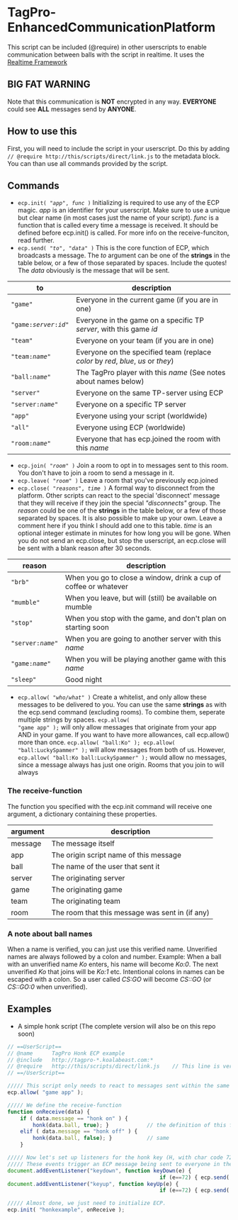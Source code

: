 # TagPro-EnhancedCommunicationPlatform
This script can be included (@require) in other userscripts to enable communication between balls with the script in realtime. It uses the [Realtime Framework](https://framework.realtime.co/messaging/)

## BIG FAT WARNING
Note that this communication is **NOT** encrypted in any way. **EVERYONE** could see **ALL** messages send by **ANYONE**.

## How to use this
First, you will need to include the script in your userscript. Do this by adding `// @require http://this/scripts/direct/link.js` to the metadata block.
You can than use all commands provided by the script.

## Commands
* <code>ecp.init( "<i>app</i>", <i>func</i> )</code> Initializing is required to use any of the ECP magic. *app* is an identifier for your userscript. Make sure to use a unique but clear name (in most cases just the name of your script). *func* is a function that is called every time a message is received. It should be defined before ecp.init() is called. For more info on the receive-funciton, read further.
* <code>ecp.send( "<i>to</i>", "<i>data</i>" )</code> This is the core function of ECP, which broadcasts a message. The *to* argument can be one of the **strings** in the table below, or a few of those separated by spaces. Include the quotes! The *data* obviously is the message that will be sent.

| to | description |
| --- | --- |
| `"game"` | Everyone in the current game (if you are in one) |
| <code>"game:<i>server</i>:<i>id</i>"</code> | Everyone in the game on a specific TP *server*, with this game *id* |
| `"team"` | Everyone on your team (if you are in one) |
| <code>"team:<i>name</i>"</code> | Everyone on the specified team (replace *color* by *red*, *blue*, *us* or *they*) |
| <code>"ball:<i>name</i>"</code> | The TagPro player with this *name* (See notes about names below) |
| `"server"` | Everyone on the same TP-server using ECP |
| <code>"server:<i>name</i>"</code> | Everyone on a specific TP server |
| `"app"`  | Everyone using your script (worldwide) |
| `"all"`  | Everyone using ECP (worldwide) |
| <code>"room:<i>name</i>"</code> | Everyone that has ecp.joined the room with this *name* |

* <code>ecp.join( "<i>room</i>" )</code> Join a room to opt in to messages sent to this room. You don't have to join a room to send a message in it.
* <code>ecp.leave( "<i>room</i>" )</code> Leave a room that you've previously ecp.joined
* <code>ecp.close( "<i>reasons</i>", <i>time</i> )</code> A formal way to disconnect from the platform. Other scripts can react to the special 'disconnect' message that they will receive if they join the special *"disconnects"* group. The *reason* could be one of the **strings** in the table below, or a few of those separated by spaces. It is also possible to make up your own. Leave a comment here if you think I should add one to this table. *time* is an optional integer estimate in minutes for how long you will be gone. When you do not send an ecp.close, but stop the userscript, an ecp.close will be sent with a blank reason after 30 seconds.

| reason | description |
| --- | --- |
| `"brb"` | When you go to close a window, drink a cup of coffee or whatever |
| `"mumble"` | When you leave, but will (still) be available on mumble  |
| `"stop"` | When you stop with the game, and don't plan on starting soon |
| <code>"server:<i>name</i>"</code>  | When you are going to another server with this *name* |
| <code>"game:<i>name</i>"</code> | When you will be playing another game with this *name* |
| `"sleep"`  | Good night |

* <code>ecp.allow( "<i>who/what</i>" )</code> Create a whitelist, and only allow these messages to be delivered to you. You can use the same **strings** as with the ecp.send command (excluding rooms). To combine them, seperate multiple strings by spaces. <code>ecp.allow( "game app" );</code> will only allow messages that originate from your app AND in your game. 
If you want to have more allowances, call ecp.allow() more than once. <code>ecp.allow( "ball:Ko" ); ecp.allow( "ball:LuckySpammer" );</code> will allow messages from both of us. However, <code>ecp.allow( "ball:Ko ball:LuckySpammer" );</code> would allow no messages, since a message always has just one origin. Rooms that you join to will always 

### The receive-function
The function you specified with the ecp.init command will receive one argument, a dictionary containing these properties.

| argument | description |
| --- | --- |
| message | The message itself |
| app | The origin script name of this message |
| ball | The name of the user that sent it |
| server | The originating server |
| game | The originating game |
| team | The originating team |
| room | The room that this message was sent in (if any) |

### A note about ball names
When a name is verified, you can just use this verified name.
Unverified names are always followed by a colon and number. Example: When a ball with an unverified name *Ko* enters, his name will become *Ko:0*. The next unverified *Ko* that joins will be *Ko:1* etc. Intentional colons in names can be escaped with a colon. So a user called *CS:GO* will become *CS::GO* (or *CS::GO:0* when unverified). 

## Examples
* A simple honk script (The complete version will also be on this repo soon)
```javascript
// ==UserScript==
// @name      TagPro Honk ECP example
// @include   http://tagpro-*.koalabeast.com:*
// @require   http://this/scripts/direct/link.js    // This line is very important!
// ==/UserScript==

///// This script only needs to react to messages sent within the same game, and from this app
ecp.allow( "game app" );

///// We define the receive-function
function onReceive(data) {
    if ( data.message == "honk on" ) {
        honk(data.ball, true); }            // the definition of this function is excluded from this example
    elif ( data.message == "honk off" ) {
        honk(data.ball, false); }           // same
    }

///// Now let's set up listeners for the honk key (H, with char code 72)
///// These events trigger an ECP message being sent to everyone in the same game.
document.addEventListener("keydown", function keyDown(e) {
                                                if (e==72) { ecp.send( "game", "honk on" ) } } );
document.addEventListener("keyup", function keyUp(e) {
                                                if (e==72) { ecp.send( "game", "honk off" ) } } );

///// Almost done, we just need to initialize ECP.
ecp.init( "honkexample", onReceive );
